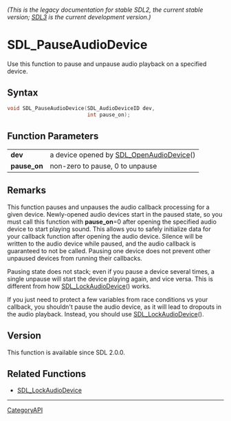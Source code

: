 ###### (This is the legacy documentation for stable SDL2, the current stable version; [SDL3](https://wiki.libsdl.org/SDL3/) is the current development version.)
# SDL_PauseAudioDevice

Use this function to pause and unpause audio playback on a specified device.

## Syntax

```c
void SDL_PauseAudioDevice(SDL_AudioDeviceID dev,
                          int pause_on);

```

## Function Parameters

|                  |                                                                 |
| ---------------- | --------------------------------------------------------------- |
| **dev**          | a device opened by [SDL_OpenAudioDevice](SDL_OpenAudioDevice.md)() |
| **pause_on**     | non-zero to pause, 0 to unpause                                 |

## Remarks

This function pauses and unpauses the audio callback processing for a given
device. Newly-opened audio devices start in the paused state, so you must
call this function with **pause_on**=0 after opening the specified audio
device to start playing sound. This allows you to safely initialize data
for your callback function after opening the audio device. Silence will be
written to the audio device while paused, and the audio callback is
guaranteed to not be called. Pausing one device does not prevent other
unpaused devices from running their callbacks.

Pausing state does not stack; even if you pause a device several times, a
single unpause will start the device playing again, and vice versa. This is
different from how [SDL_LockAudioDevice](SDL_LockAudioDevice.md)() works.

If you just need to protect a few variables from race conditions vs your
callback, you shouldn't pause the audio device, as it will lead to dropouts
in the audio playback. Instead, you should use
[SDL_LockAudioDevice](SDL_LockAudioDevice.md)().

## Version

This function is available since SDL 2.0.0.

## Related Functions

* [SDL_LockAudioDevice](SDL_LockAudioDevice.md)

----
[CategoryAPI](CategoryAPI.md)
